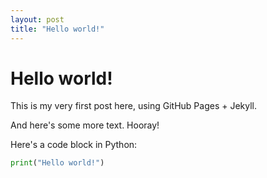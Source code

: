 ```yaml
---
layout: post
title: "Hello world!"
---
```


# Hello world!

This is my very first post here, using GitHub Pages + Jekyll.


And here's some more text. Hooray!


Here's a code block in Python:


~~~python
print("Hello world!")
~~~
